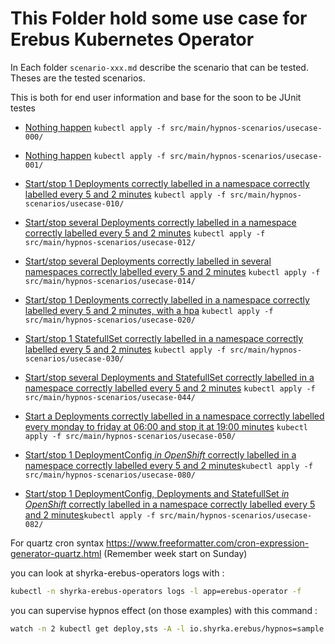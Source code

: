 # This Folder hold some use case for Erebus Kubernetes Operator 

In Each folder `scenario-xxx.md` describe the scenario that can be tested.
Theses are the tested scenarios.

This is both for end user information and base for the soon to be JUnit testes 

- [Nothing happen](usecase-000/) `kubectl apply -f src/main/hypnos-scenarios/usecase-000/`
- [Nothing happen](usecase-001/) `kubectl apply -f src/main/hypnos-scenarios/usecase-001/`
  

- [Start/stop 1 Deployments correctly labelled in a namespace correctly labelled  every 5 and 2 minutes](usecase-010/) `kubectl apply -f src/main/hypnos-scenarios/usecase-010/`
- [Start/stop several Deployments correctly labelled in a namespace correctly labelled  every 5 and 2 minutes](usecase-012/) `kubectl apply -f src/main/hypnos-scenarios/usecase-012/`
- [Start/stop several Deployments correctly labelled in several namespaces correctly labelled  every 5 and 2 minutes](usecase-014/) `kubectl apply -f src/main/hypnos-scenarios/usecase-014/`


- [Start/stop 1 Deployments correctly labelled in a namespace correctly labelled  every 5 and 2 minutes, with a hpa](usecase-020/) `kubectl apply -f src/main/hypnos-scenarios/usecase-020/`


- [Start/stop 1 StatefullSet correctly labelled in a namespace correctly labelled every 5 and 2 minutes](usecase-030/) `kubectl apply -f src/main/hypnos-scenarios/usecase-030/`


- [Start/stop several Deployments and StatefullSet correctly labelled in a namespace correctly labelled every 5 and 2 minutes](usecase-044/) `kubectl apply -f src/main/hypnos-scenarios/usecase-044/`

- [Start a Deployments correctly labelled in a namespace correctly labelled every monday to friday at 06:00 and stop it at 19:00 minutes](usecase-050/) `kubectl apply -f src/main/hypnos-scenarios/usecase-050/`


- [Start/stop 1 DeploymentConfig _in OpenShift_ correctly labelled in a namespace correctly labelled every 5 and 2 minutes](usecase-080/)`kubectl apply -f src/main/hypnos-scenarios/usecase-080/`
- [Start/stop 1 DeploymentConfig, Deployments and StatefullSet _in OpenShift_ correctly labelled in a namespace correctly labelled every 5 and 2 minutes](usecase-082/)`kubectl apply -f src/main/hypnos-scenarios/usecase-082/`

For quartz cron syntax https://www.freeformatter.com/cron-expression-generator-quartz.html (Remember week start on Sunday)

you can look at shyrka-erebus-operators logs with :

```bash
kubectl -n shyrka-erebus-operators logs -l app=erebus-operator -f
```

you can supervise hypnos effect (on those examples) with this command :

```bash
watch -n 2 kubectl get deploy,sts -A -l io.shyrka.erebus/hypnos=sample
```

